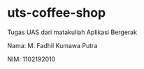 # uts-coffee-shop

Tugas UAS dari matakuliah Aplikasi Bergerak

Nama: M. Fadhil Kumawa Putra

NIM: 1102192010
